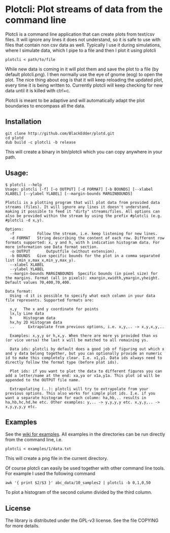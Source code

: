 # Plotcli: Plot streams of data from the command line

Plotcli is a command line application that can create plots from text/csv files. It will ignore any lines it does not understand, so it is safe to use with files that contain non csv data as well. Typically I use it during simulations, where I simulate data, which I pipe to a file and then I plot it using plotcli

```
plotcli < path/to/file
```

While new data is coming in it will plot them and save the plot to a file (by default plotcli.png). I then normally use the eye of gnome (eog) to open the plot. The nice thing about eog is that it will keep reloading the updated plot, every time it is being written to. Currently plotcli will keep checking for new data until it is killed with ctrl+c.

Plotcli is meant to be adaptive and will automatically adapt the plot boundaries to encompass all the data.

## Installation

```
git clone http://github.com/BlackEdder/plotd.git
cd plotd
dub build -c plotcli -b release
```

This will create a binary in bin/plotcli which you can copy anywhere in your path.

## Usage:

```
$ plotcli --help
Usage: plotcli [-f] [-o OUTPUT] [-d FORMAT] [-b BOUNDS] [--xlabel XLABEL] [--ylabel YLABEL] [--margin-bounds MARGINBOUNDS]

Plotcli is a plotting program that will plot data from provided data streams (files). It will ignore any lines it doesn't understand, making it possible to feed it "dirty" streams/files. All options can also be provided within the stream by using the prefix #plotcli (e.g. #plotcli -d x,y).

Options:
  -f          Follow the stream, i.e. keep listening for new lines.
  -d FORMAT   String describing the content of each row. Different row formats supported: x, y and h, with h indication histogram data. For more information see Data format section.
  -o OUTPUT       Outputfile (without extension).
  -b BOUNDS   Give specific bounds for the plot in a comma separated list (min_x,max_x,min_y,max_y).
  --xlabel XLABEL
  --ylabel YLABEL
  --margin-bounds MARGINBOUNDS  Specific bounds (in pixel size) for the margins. Format (all in pixels): xmargin,xwidth,ymargin,yheight. Default values 70,400,70,400.

Data format:
  Using -d it is possible to specify what each column in your data file represents. Supported formats are:

  x,y   The x and y coordinate for points
  lx,ly Line data
  h     Histogram data
  hx,hy 2D Histogram data 
  ..      Extrapolate from previous options, i.e. x,y,.. -> x,y,x,y,..

  Examples: x,y,y or h,x,y. When there are more ys provided than xs (or vice versa) the last x will be matched to all remaining ys.

  Data ids: plotcli by default does a good job of figuring out which x and y data belong together, but you can optionally provide an numeric id to make this completely clear. I.e. x1,y1. Data ids always need to directly follow the format type (before plot ids).

  Plot ids: if you want to plot the data to different figures you can add a letter/name at the end: xa,ya or x1a,y1a. This plot id will be appended to the OUTPUT file name. 

  Extrapolating (..): plotcli will try to extrapolate from your previous options. This also works for simple plot ids. I.e. if you want a separate histogram for each column: ha,hb,.. results in ha,hb,hc,hd,he etc. Other examples: y,.. -> y,y,y,y etc. x,y,y,.. -> x,y,y,y,y etc.
```

## Examples

See the [wiki for examples](https://github.com/BlackEdder/plotd/wiki). All examples in the directories can be run directly from the command line, i.e.
```
plotcli < examples/1/data.txt
```
This will create a png file in the current directory.

Of course plotcli can easily be used together with other command line tools. For example I used the following command 
```
awk '{ print $2/$3 }' abc_data/10_samples2 | plotcli -b 0,1,0,50
```
To plot a histogram of the second column divided by the third column.

## License

The library is distributed under the GPL-v3 license. See the file COPYING for more details.
